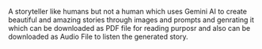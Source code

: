 A storyteller like humans but not a human which uses Gemini AI to create beautiful and amazing stories through images and prompts and genrating it which can be downloaded as PDF file for reading purposr and also can be downloaded as Audio File to listen the generated story.
